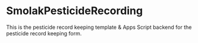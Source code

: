 # SmolakPesticideRecording
This is the pesticide record keeping template &amp; Apps Script backend for the pesticide record keeping form.
